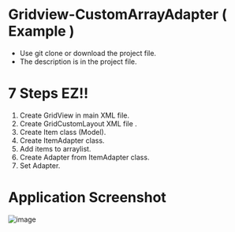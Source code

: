 # Gridview-CustomArrayAdapter ( Example )

* Use git clone or download the project file.<br />
* The description is in the project file.
# 7 Steps EZ!! 
1. Create GridView in main XML file.
2. Create GridCustomLayout XML file .
3. Create Item class (Model).
4. Create ItemAdapter class.
5. Add items to arraylist.
6. Create Adapter from ItemAdapter class.
7. Set Adapter.
# Application Screenshot
![image](https://cloud.githubusercontent.com/assets/28505455/26162222/59058f2a-3b50-11e7-9bdd-bb14457c54d4.png)
